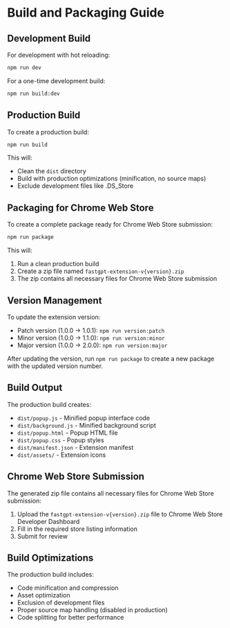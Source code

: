 # Build and Packaging Guide

## Development Build

For development with hot reloading:
```bash
npm run dev
```

For a one-time development build:
```bash
npm run build:dev
```

## Production Build

To create a production build:
```bash
npm run build
```

This will:
- Clean the `dist` directory
- Build with production optimizations (minification, no source maps)
- Exclude development files like .DS_Store

## Packaging for Chrome Web Store

To create a complete package ready for Chrome Web Store submission:
```bash
npm run package
```

This will:
1. Run a clean production build
2. Create a zip file named `fastgpt-extension-v{version}.zip`
3. The zip contains all necessary files for Chrome Web Store submission

## Version Management

To update the extension version:

- Patch version (1.0.0 → 1.0.1): `npm run version:patch`
- Minor version (1.0.0 → 1.1.0): `npm run version:minor`
- Major version (1.0.0 → 2.0.0): `npm run version:major`

After updating the version, run `npm run package` to create a new package with the updated version number.

## Build Output

The production build creates:
- `dist/popup.js` - Minified popup interface code
- `dist/background.js` - Minified background script
- `dist/popup.html` - Popup HTML file
- `dist/popup.css` - Popup styles
- `dist/manifest.json` - Extension manifest
- `dist/assets/` - Extension icons

## Chrome Web Store Submission

The generated zip file contains all necessary files for Chrome Web Store submission:
1. Upload the `fastgpt-extension-v{version}.zip` file to Chrome Web Store Developer Dashboard
2. Fill in the required store listing information
3. Submit for review

## Build Optimizations

The production build includes:
- Code minification and compression
- Asset optimization
- Exclusion of development files
- Proper source map handling (disabled in production)
- Code splitting for better performance